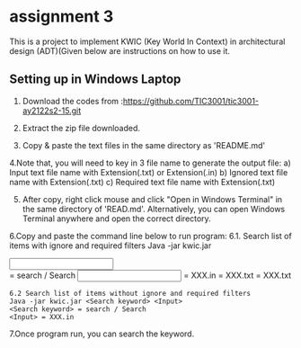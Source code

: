 # assignment 3

This is a project to implement KWIC (Key World In Context) in architectural design (ADT)(Given below are instructions on how to use it.

## Setting up in Windows Laptop


1. Download the codes from :https://github.com/TIC3001/tic3001-ay2122s2-15.git
2. Extract the zip file downloaded.

3. Copy & paste the text files in the same directory as 'README.md'

4.Note that, you will need to key in 3 file name to generate the output file:
	a) Input text file name with Extension(.txt) or 			Extension(.in)
	b) Ignored text file name with Extension(.txt)
	c) Required text file name with Extension(.txt)

5. After copy, right click mouse and click "Open in Windows Terminal" in the same directory of 'READ.md'.
Alternatively, you can open Windows Terminal anywhere and open the correct directory.

6.Copy and paste the command line below to run program:
	6.1. Search list of items with ignore and required filters
	Java -jar kwic.jar <Search keyword> <Input> <Ignored> <Required>
	<Search keyword> = search / Search
	<Input> = XXX.in
	<Ignored> = XXX.txt
	<Required> = XXX.txt
	
	6.2 Search list of items without ignore and required filters
	Java -jar kwic.jar <Search keyword> <Input>
	<Search keyword> = search / Search
	<Input> = XXX.in

7.Once program run, you can search the keyword. 
